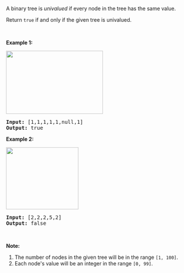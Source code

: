 <p>A binary tree is <em>univalued</em> if every node in the tree has the same value.</p>

<p>Return <code>true</code>&nbsp;if and only if the given tree is univalued.</p>

<p>&nbsp;</p>

<p><strong>Example 1:</strong></p>
<img alt="" src="https://assets.leetcode.com/uploads/2018/12/28/unival_bst_1.png" style="width: 265px; height: 172px;" />
<pre>
<strong>Input: </strong><span id="example-input-1-1">[1,1,1,1,1,null,1]</span>
<strong>Output: </strong><span id="example-output-1">true</span>
</pre>

<div>
<p><strong>Example 2:</strong></p>
<img alt="" src="https://assets.leetcode.com/uploads/2018/12/28/unival_bst_2.png" style="width: 198px; height: 169px;" />
<pre>
<strong>Input: </strong><span id="example-input-2-1">[2,2,2,5,2]</span>
<strong>Output: </strong><span id="example-output-2">false</span>
</pre>
</div>

<p>&nbsp;</p>

<p><strong>Note:</strong></p>

<ol>
	<li>The number of nodes in the given tree will be in the range <code>[1, 100]</code>.</li>
	<li>Each node&#39;s value will be an integer in the range <code>[0, 99]</code>.</li>
</ol>
